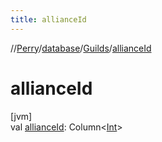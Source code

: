 ```yaml
---
title: allianceId
---
```

//[Perry](../../../index.html)/[database](../index.html)/[Guilds](index.html)/[allianceId](alliance-id.html)



# allianceId



[jvm]\
val [allianceId](alliance-id.html): Column&lt;[Int](https://kotlinlang.org/api/latest/jvm/stdlib/kotlin/-int/index.html)&gt;




